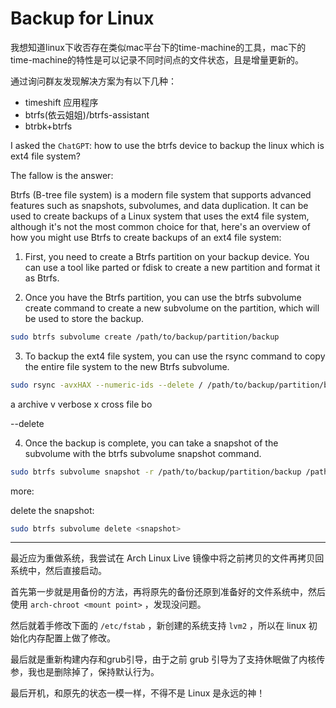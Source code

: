 # Backup for Linux

我想知道linux下收否存在类似mac平台下的time-machine的工具，mac下的time-machine的特性是可以记录不同时间点的文件状态，且是增量更新的。

通过询问群友发现解决方案为有以下几种：

- timeshift 应用程序
- btrfs(依云姐姐)/btrfs-assistant
- btrbk+btrfs

I asked the `ChatGPT`: how to use the btrfs device to backup the linux which is ext4 file system?

The fallow is the answer:

Btrfs (B-tree file system) is a modern file system that supports advanced features such as snapshots, subvolumes, and data duplication. It can be used to create backups of a Linux system that uses the ext4 file system, although it's not the most common choice for that, here's an overview of how you might use Btrfs to create backups of an ext4 file system:

1. First, you need to create a Btrfs partition on your backup device. You can use a tool like parted or fdisk to create a new partition and format it as Btrfs.

2. Once you have the Btrfs partition, you can use the btrfs subvolume create command to create a new subvolume on the partition, which will be used to store the backup.

```sh
sudo btrfs subvolume create /path/to/backup/partition/backup
```

3. To backup the ext4 file system, you can use the rsync command to copy the entire file system to the new Btrfs subvolume.

```sh
sudo rsync -avxHAX --numeric-ids --delete / /path/to/backup/partition/backup
```

a archive 
v verbose
x cross file bo

--delete

4. Once the backup is complete, you can take a snapshot of the subvolume with the btrfs subvolume snapshot command.

```sh
sudo btrfs subvolume snapshot -r /path/to/backup/partition/backup /path/to/backup/partition/snapshot
```

more:

delete the snapshot:


```sh
sudo btrfs subvolume delete <snapshot>
```

---

最近应为重做系统，我尝试在 Arch Linux Live 镜像中将之前拷贝的文件再拷贝回系统中，然后直接启动。

首先第一步就是用备份的方法，再将原先的备份还原到准备好的文件系统中，然后使用 `arch-chroot <mount point>` ，发现没问题。

然后就着手修改下面的 `/etc/fstab` ，新创建的系统支持 `lvm2` ，所以在 linux 初始化内存配置上做了修改。

最后就是重新构建内存和grub引导，由于之前 grub 引导为了支持休眠做了内核传参，我也是删除掉了，保持默认行为。

最后开机，和原先的状态一模一样，不得不是 Linux 是永远的神！
